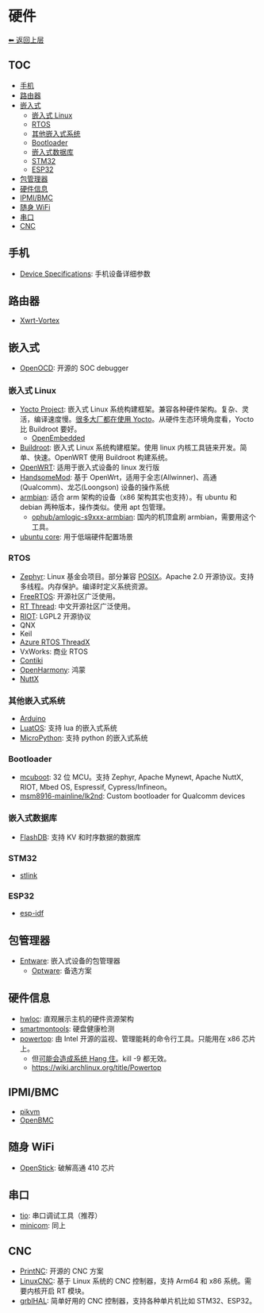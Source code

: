 # 硬件

[⬅︎ 返回上层](../#硬件)

## TOC

<!-- MarkdownTOC GFM -->

- [手机](#手机)
- [路由器](#路由器)
- [嵌入式](#嵌入式)
    - [嵌入式 Linux](#嵌入式-linux)
    - [RTOS](#rtos)
    - [其他嵌入式系统](#其他嵌入式系统)
    - [Bootloader](#bootloader)
    - [嵌入式数据库](#嵌入式数据库)
    - [STM32](#stm32)
    - [ESP32](#esp32)
- [包管理器](#包管理器)
- [硬件信息](#硬件信息)
- [IPMI/BMC](#ipmibmc)
- [随身 WiFi](#随身-wifi)
- [串口](#串口)
- [CNC](#cnc)

<!-- /MarkdownTOC -->

## 手机

- [Device Specifications](https://www.devicespecifications.com/): 手机设备详细参数

## 路由器

- [Xwrt-Vortex](https://xvtx.ru/xwrt/index.htm)

## 嵌入式

- [OpenOCD](https://openocd.org/): 开源的 SOC debugger

### 嵌入式 Linux

- [Yocto Project](https://www.yoctoproject.org): 嵌入式 Linux 系统构建框架。兼容各种硬件架构。复杂、灵活，编译速度慢。[很多大厂都在使用 Yocto](https://wiki.yoctoproject.org/wiki/Project_Users)。从硬件生态环境角度看，Yocto 比 Buildroot 要好。
  - [OpenEmbedded](http://openembedded.org/)
- [Buildroot](https://buildroot.org/): 嵌入式 Linux 系统构建框架。使用 linux 内核工具链来开发。简单、快速。OpenWRT 使用 Buildroot 构建系统。
- [OpenWRT](https://github.com/openwrt/openwrt): 适用于嵌入式设备的 linux 发行版
- [HandsomeMod](https://github.com/HandsomeMod/HandsomeMod): 基于 OpenWrt，适用于全志(Allwinner)、高通(Qualcomm)、龙芯(Loongson) 设备的操作系统
- [armbian](https://www.armbian.com/): 适合 arm 架构的设备（x86 架构其实也支持）。有 ubuntu 和 debian 两种版本，操作类似。使用 apt 包管理。
  - [ophub/amlogic-s9xxx-armbian](https://github.com/ophub/amlogic-s9xxx-armbian): 国内的机顶盒刷 armbian，需要用这个工具。
- [ubuntu core](https://ubuntu.com/core): 用于低端硬件配置场景

### RTOS

- [Zephyr](https://github.com/zephyrproject-rtos/zephyr): Linux 基金会项目。部分兼容 [POSIX](https://docs.zephyrproject.org/latest/services/portability/posix.html)。Apache 2.0 开源协议。支持多线程。内存保护。编译时定义系统资源。
- [FreeRTOS](https://github.com/FreeRTOS/FreeRTOS): 开源社区广泛使用。
- [RT Thread](https://github.com/RT-Thread/rt-thread): 中文开源社区广泛使用。
- [RIOT](https://github.com/RIOT-OS/RIOT): LGPL2 开源协议
- QNX
- Keil
- [Azure RTOS ThreadX](https://github.com/azure-rtos/threadx)
- VxWorks: 商业 RTOS
- [Contiki](https://github.com/contiki-os/contiki)
- [OpenHarmony](https://www.openharmony.cn/mainPlay): 鸿蒙
- [NuttX](https://nuttx.apache.org/)

### 其他嵌入式系统

- [Arduino](https://www.arduino.cc/)
- [LuatOS](https://github.com/openLuat/LuatOS): 支持 lua 的嵌入式系统
- [MicroPython](https://micropython.org/): 支持 python 的嵌入式系统

### Bootloader

- [mcuboot](https://github.com/mcu-tools/mcuboot): 32 位 MCU。支持 Zephyr, Apache Mynewt, Apache NuttX, RIOT, Mbed OS, Espressif, Cypress/Infineon。
- [msm8916-mainline/lk2nd](https://github.com/msm8916-mainline/lk2nd): Custom bootloader for Qualcomm devices

### 嵌入式数据库

- [FlashDB](https://github.com/armink/FlashDB): 支持 KV 和时序数据的数据库

### STM32

- [stlink](https://github.com/stlink-org/stlink)

### ESP32

- [esp-idf](https://github.com/espressif/esp-idf)

## 包管理器

- [Entware](https://github.com/Entware/Entware): 嵌入式设备的包管理器
  - [Optware](https://github.com/Optware/Optware-ng): 备选方案

## 硬件信息

- [hwloc](https://github.com/open-mpi/hwloc): 直观展示主机的硬件资源架构
- [smartmontools](https://www.smartmontools.org/): 硬盘健康检测
- [powertop](https://github.com/fenrus75/powertop): 由 Intel 开源的监视、管理能耗的命令行工具。只能用在 x86 芯片上。
  - 但[可能会造成系统 Hang 住](https://support.oracle.com/knowledge/Sun%20Microsystems/2830188_1.html)。kill -9 都无效。
  - https://wiki.archlinux.org/title/Powertop


## IPMI/BMC

- [pikvm](https://github.com/pikvm/pikvm)
- [OpenBMC](https://github.com/facebook/openbmc)

## 随身 WiFi

- [OpenStick](https://github.com/OpenStick/OpenStick): 破解高通 410 芯片

## 串口

- [tio](https://github.com/tio/tio): 串口调试工具（推荐）
- [minicom](https://linux.die.net/man/1/minicom): 同上

## CNC

- [PrintNC](https://wiki.printnc.info/): 开源的 CNC 方案
- [LinuxCNC](https://github.com/LinuxCNC/linuxcnc): 基于 Linux 系统的 CNC 控制器，支持 Arm64 和 x86 系统。需要内核开启 RT 模块。
- [grblHAL](https://github.com/grblHAL): 简单好用的 CNC 控制器，支持各种单片机比如 STM32、ESP32。
